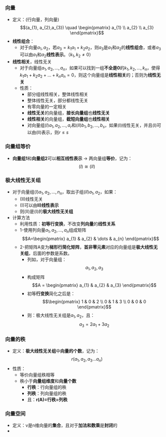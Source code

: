 ### 向量
- 定义：(行向量，列向量)$$(a_{1}, a_{2},a_{3}) \quad \begin{pmatrix}
a_{1} \\
a_{2} \\
a_{3}
\end{pmatrix}$$
- **线性组合**：
	- 对于向量$a_{1}, a_{2}$，若$a_{3}=k_{1}a_{1}+k_{2}a_{2}$，则$a_{3}$是$a_{1}$和$a_{2}$的**线性组合**，或者$a_{3}$可以由$a_{1}$和$a_{2}$**线性表示**。（$k_{1}, k_{2} \neq 0$）
- **线性相关**，线性无关
	- 对于向量组$a_{1}, a_{2}, \dots, a_{n}$，如果可以找到一组**不全是0**的$k_{1}, k_{2}, \dots, k_{n}$，使得$k_{1}a_{1}+k_{2}a_{2}+\dots+k_{n}a_{n}=0$，则这个向量组是**线性相关**的；否则为**线性无关**
	- 性质：
		- 部分组线性相关，整体线性相关
		- 整体线性无关，部分都线性无关
		- 有零向量的一定相关
		- **线性无关**的向量组，**接长向量组**也**线性无关**
		- **线性相关**的向量组，**截短向量组**也**线性相关**
		- 对向量组$(I)a_{1},a_{2},\dots,a_{r}$和$(II)b_{1},b_{2},\dots,b_{s}$，如果(I)线性无关，并且(I)可以由(II)表示，则$r \leq s$

### 向量组等价
- **向量组1**和**向量组2**可以**相互线性表示** -> 两向量组**等价**，记为：$$(I)\cong (II)$$
### 极大线性无关组
- 对于向量组$(I)a_{1}, a_{2}, \dots, n_{n}$，取出子组$(II)a_{1}, a_{2}$，如果：
	- (II)线性无关
	- (I)可以由**II)线性表示**
	- 则(II)是(I)的**极大线性无关组**
- 计算方法
	- 利用性质：**初等行变换**，不改变**列向量**的**线性关系**
	- 1-使用列向量$a_{1},a_{2},\dots,a_{n}$组成矩阵$$A=\begin{pmatrix}
a_{1} & a_{2} & \dots & a_{n}
\end{pmatrix}$$
	- 2-把矩阵A变为**梯形行简化矩阵**，**首非零元素**对应的向量组是**极大线性无关组**，后面的参数是系数。
		- 列如，对于向量组：$$a_{1},a_{2},a_{3}$$
		- 构成矩阵$$A = \begin{pmatrix}
a_{1} & a_{2} & a_{3}
\end{pmatrix}$$
		- 初等**行变换**简化之后是：$$\begin{pmatrix}
1 & 0 & 2 \\
0 & 1 & 3 \\
0 & 0 & 0
\end{pmatrix}$$
		- 则：极大线性无关组是$a_{1},a_{2}$，且：$$a_{3}=2a_{1}+3a_{2}$$
### 向量的秩
- 定义：**极大线性无关组**中**向量的个数**，记为：$$r(a_{1},a_{2},a_{3}\dots a_{n})$$
- 性质：
	- 等价向量组秩相等
	- 秩小于**向量组维度**和**向量个数**
		- **行秩**：行向量组的秩
		- **列秩**：列向量组的秩
		- 且：**r(A)=行秩=列秩**
### 向量空间
- 定义：v是n维向量的**集合**，且对于**加法和数乘**是**封闭**的
- 